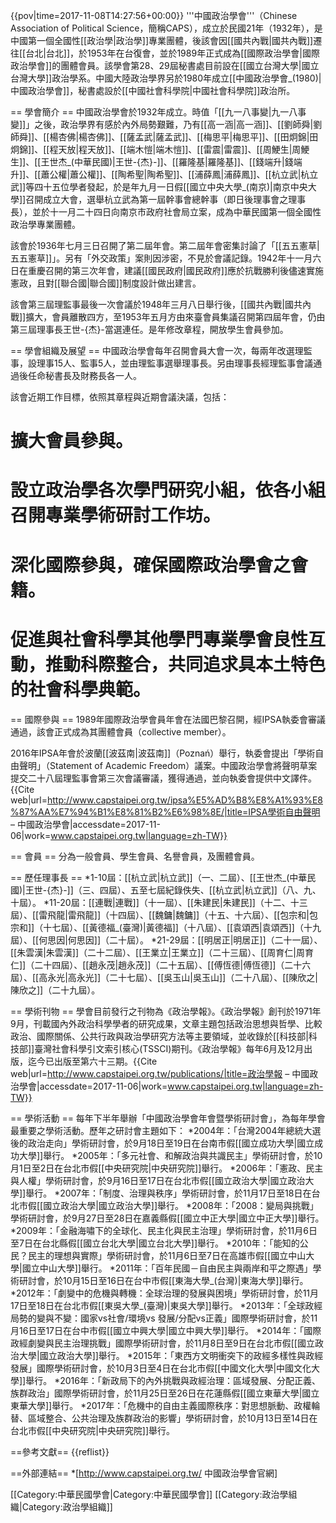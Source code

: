 {{pov|time=2017-11-08T14:27:56+00:00}}
'''中國政治學會'''（Chinese Association of Political Science，簡稱CAPS），成立於民國21年（1932年），是中國第一個全國性[[政治學|政治學]]專業團體，後該會因[[國共內戰|國共內戰]]遷往[[台北|台北]]，於1953年在台復會，並於1989年正式成為[[國際政治學會|國際政治學會]]的團體會員。該學會第28、29屆秘書處目前設在[[國立台灣大學|國立台灣大學]]政治學系。中國大陸政治學界另於1980年成立[[中國政治學會_(1980)|中國政治學會]]，秘書處設於[[中國社會科學院|中國社會科學院]]政治所。

== 學會簡介 ==
中國政治學會於1932年成立。時值「[[九一八事變|九一八事變]]」之後，政治學界有感於內外局勢艱難，乃有[[高一涵|高一涵]]、[[劉師舜|劉師舜]]、[[楊杏佛|楊杏佛]]、[[薩孟武|薩孟武]]、[[梅思平|梅思平]]、[[田炯錦|田炯錦]]、[[程天放|程天放]]、[[端木愷|端木愷]]、[[雷震|雷震]]、[[周鯁生|周鯁生]]、[[王世杰_(中華民國)|王世-{杰}-]]、[[羅隆基|羅隆基]]、[[錢端升|錢端升]]、[[蕭公權|蕭公權]]、[[陶希聖|陶希聖]]、[[浦薛鳳|浦薛鳳]]、[[杭立武|杭立武]]等四十五位學者發起，於是年九月一日假[[國立中央大學_(南京)|南京中央大學]]召開成立大會，選舉杭立武為第一屆幹事會總幹事（即日後理事會之理事長），並於十一月二十四日向南京市政府社會局立案，成為中華民國第一個全國性政治學專業團體。

該會於1936年七月三日召開了第二屆年會。第二屆年會密集討論了「[[五五憲草|五五憲草]]」。另有「外交政策」案則因涉密，不見於會議記錄。1942年十一月六日在重慶召開的第三次年會，建議[[國民政府|國民政府]]應於抗戰勝利後儘速實施憲政，且對[[聯合國|聯合國]]制度設計做出建言。

該會第三屆理監事最後一次會議於1948年三月八日舉行後，[[國共內戰|國共內戰]]擴大，會員離散四方，至1953年五月方由來臺會員集議召開第四屆年會，仍由第三屆理事長王世-{杰}-當選連任。是年修改章程，開放學生會員參加。

== 學會組織及展望 ==
中國政治學會每年召開會員大會一次，每兩年改選理監事，設理事15人、監事5人，並由理監事選舉理事長。另由理事長經理監事會議通過後任命秘書長及財務長各一人。

該會近期工作目標，依照其章程與近期會議決議，包括：

# 擴大會員參與。
# 設立政治學各次學門研究小組，依各小組召開專業學術研討工作坊。
# 深化國際參與，確保國際政治學會之會籍。
# 促進與社會科學其他學門專業學會良性互動，推動科際整合，共同追求具本土特色的社會科學典範。

== 國際參與 ==
1989年國際政治學會員年會在法國巴黎召開，經IPSA執委會審議通過，該會正式成為其團體會員（collective member）。

2016年IPSA年會於波蘭[[波茲南|波茲南]]（Poznań）舉行，執委會提出「學術自由聲明」（Statement of Academic Freedom）議案。中國政治學會將聲明草案提交二十八屆理監事會第三次會議審議，獲得通過，並向執委會提供中文譯件。<ref>{{Cite web|url=http://www.capstaipei.org.tw/ipsa%E5%AD%B8%E8%A1%93%E8%87%AA%E7%94%B1%E8%81%B2%E6%98%8E/|title=IPSA學術自由聲明 – 中國政治學會|accessdate=2017-11-06|work=www.capstaipei.org.tw|language=zh-TW}}</ref>

== 會員 ==
分為一般會員、學生會員、名譽會員，及團體會員。

== 歷任理事長 ==
*1-10屆：[[杭立武|杭立武]]（一、二屆）、[[王世杰_(中華民國)|王世-{杰}-]]（三、四屆）、五至七屆紀錄佚失、[[杭立武|杭立武]]（八、九、十屆）。
*11-20屆：[[連戰|連戰]]（十一屆）、[[朱建民|朱建民]]（十二、十三屆）、[[雷飛龍|雷飛龍]]（十四屆）、[[魏鏞|魏鏞]]（十五、十六屆）、[[包宗和|包宗和]]（十七屆）、[[黃德福_(臺灣)|黃德福]]（十八屆）、[[袁頌西|袁頌西]]（十九屆）、[[何思因|何思因]]（二十屆）。
*21-29屆：[[明居正|明居正]]（二十一屆）、[[朱雲漢|朱雲漢]]（二十二屆）、[[王業立|王業立]]（二十三屆）、[[周育仁|周育仁]]（二十四屆）、[[趙永茂|趙永茂]]（二十五屆）、[[傅恆德|傅恆德]]（二十六屆）、[[高永光|高永光]]（二十七屆）、[[吳玉山|吳玉山]]（二十八屆）、[[陳欣之|陳欣之]]（二十九屆）。

== 學術刊物 ==
學會目前發行之刊物為《政治學報》。《政治學報》創刊於1971年9月，刊載國內外政治科學學者的研究成果，文章主題包括政治思想與哲學、比較政治、國際關係、公共行政與政治學研究方法等主要領域，並收錄於[[科技部|科技部]]臺灣社會科學引文索引核心(TSSCI)期刊。《政治學報》每年6月及12月出版，迄今已出版至第六十三期。<ref>{{Cite web|url=http://www.capstaipei.org.tw/publications/|title=政治學報 – 中國政治學會|accessdate=2017-11-06|work=www.capstaipei.org.tw|language=zh-TW}}</ref>

== 學術活動 ==
每年下半年舉辦「中國政治學會年會暨學術研討會」，為每年學會最重要之學術活動。歷年之研討會主題如下：
*2004年：「台灣2004年總統大選後的政治走向」學術研討會，於9月18日至19日在台南市假[[國立成功大學|國立成功大學]]舉行。
*2005年：「多元社會、和解政治與共識民主」學術研討會，於10月1日至2日在台北市假[[中央研究院|中央研究院]]舉行。
*2006年：「憲政、民主與人權」學術研討會，於9月16日至17日在台北市假[[國立政治大學|國立政治大學]]舉行。
*2007年：「制度、治理與秩序」學術研討會，於11月17日至18日在台北市假[[國立政治大學|國立政治大學]]舉行。
*2008年：「2008：變局與挑戰」學術研討會，於9月27日至28日在嘉義縣假[[國立中正大學|國立中正大學]]舉行。
*2009年：「金融海嘯下的全球化、民主化與民主治理」學術研討會，於11月6日至7日在台北縣假[[國立台北大學|國立台北大學]]舉行。
*2010年：「能知的公民？民主的理想與實際」學術研討會，於11月6日至7日在高雄市假[[國立中山大學|國立中山大學]]舉行。
*2011年：「百年民國－自由民主與兩岸和平之際遇」學術研討會，於10月15日至16日在台中市假[[東海大學_(台灣)|東海大學]]舉行。
*2012年：「劇變中的危機與轉機：全球治理的發展與困境」學術研討會，於11月17日至18日在台北市假[[東吳大學_(臺灣)|東吳大學]]舉行。
*2013年：「全球政經局勢的變與不變：國家vs社會/環境vs 發展/分配vs正義」國際學術研討會，於11月16日至17日在台中市假[[國立中興大學|國立中興大學]]舉行。
*2014年：「國際政經劇變與民主治理挑戰」國際學術研討會，於11月8日至9日在台北市假[[國立政治大學|國立政治大學]]舉行。
*2015年：「東西方文明衝突下的政經多樣性與政經發展」國際學術研討會，於10月3日至4日在台北市假[[中國文化大學|中國文化大學]]舉行。
*2016年：「新政局下的內外挑戰與政經治理：區域發展、分配正義、族群政治」國際學術研討會，於11月25日至26日在花蓮縣假[[國立東華大學|國立東華大學]]舉行。
*2017年：「危機中的自由主義國際秩序：對思想脈動、政權輪替、區域整合、公共治理及族群政治的影響」學術研討會，於10月13日至14日在台北市假[[中央研究院|中央研究院]]舉行。

==參考文獻==
{{reflist}}

==外部連結==
*[http://www.capstaipei.org.tw/ 中國政治學會官網]

[[Category:中華民國學會|Category:中華民國學會]]
[[Category:政治學組織|Category:政治學組織]]